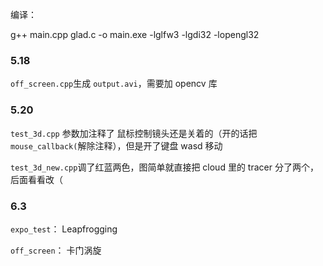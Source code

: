 
编译：

g++ main.cpp glad.c  -o main.exe -lglfw3 -lgdi32 -lopengl32


### 5.18
`off_screen.cpp`生成 `output.avi`，需要加 opencv 库

### 5.20
`test_3d.cpp`
参数加注释了
鼠标控制镜头还是关着的（开的话把`mouse_callback(`解除注释），但是开了键盘 wasd 移动



`test_3d_new.cpp`调了红蓝两色，图简单就直接把 cloud 里的 tracer 分了两个，后面看看改（


### 6.3
`expo_test`：   Leapfrogging

`off_screen`：  卡门涡旋